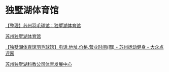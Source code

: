 # 独墅湖体育馆

[【整理】苏州羽毛球馆：独墅湖体育馆](https://www.crifan.com/suzhou_badminton_court_dushu_lake_gym_inside/)

[苏州独墅湖体育馆](http://www.feizhixiang.com/News_show.htm?id=158c64c9-6cbd-4561-804e-ec0a3151dc8d&type=94)

[【独墅湖体育馆羽毛球馆】电话,地址,价格,营业时间(图) - 苏州运动健身 - 大众点评网](http://www.dianping.com/shop/57142502)

[苏州独墅湖科教公司体育发展中心](http://sports.215123.cn)
